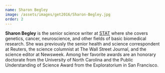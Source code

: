 ```yaml
---
name: Sharon Begley
image: /assets/images/get2016/Sharon-Begley.jpg
order: 2
---
```


**Sharon Begley** is the senior science writer at [STAT](http://www.statnews.com/) where she covers genetics, cancer, neuroscience, and other fields of basic biomedical research. She was previously the senior health and science correspondent at Reuters, the science columnist at The Wall Street Journal, and the science editor at Newsweek. Among her favorite awards are an honorary doctorate from the University of North Carolina and the Public Understanding of Science Award from the Exploratorium in San Francisco.
